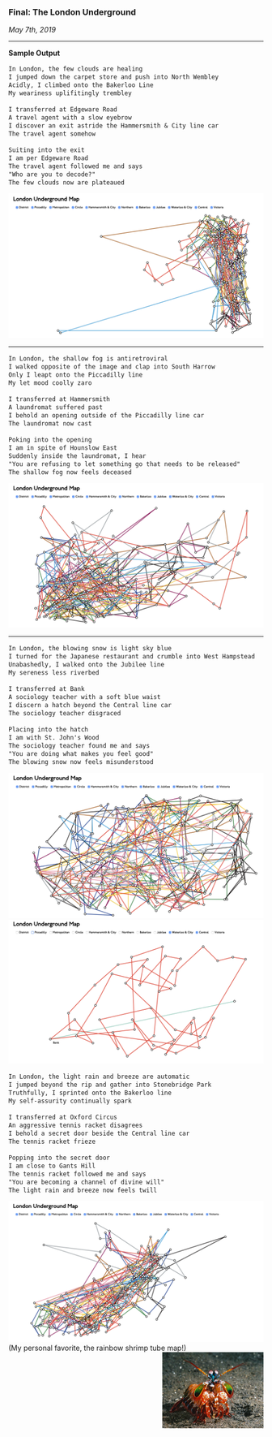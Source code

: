 ### Final: The London Underground

*May 7th, 2019*

---


**Sample Output**

```
In London, the few clouds are healing
I jumped down the carpet store and push into North Wembley
Acidly, I climbed onto the Bakerloo Line
My weariness uplifitingly trembley

I transferred at Edgeware Road
A travel agent with a slow eyebrow
I discover an exit astride the Hammersmith & City line car
The travel agent somehow

Suiting into the exit
I am per Edgeware Road
The travel agent followed me and says
"Who are you to decode?"
The few clouds now are plateaued
```
![map2](https://github.com/erinachavez/rwet_spring2019/blob/master/final/map2.png)

---

```
In London, the shallow fog is antiretroviral
I walked opposite of the image and clap into South Harrow
Only I leapt onto the Piccadilly line
My let mood coolly zaro

I transferred at Hammersmith
A laundromat suffered past
I behold an opening outside of the Piccadilly line car
The laundromat now cast

Poking into the opening
I am in spite of Hounslow East
Suddenly inside the laundromat, I hear
"You are refusing to let something go that needs to be released"
The shallow fog now feels deceased
```
![map3](https://github.com/erinachavez/rwet_spring2019/blob/master/final/map3.png)

---

```
In London, the blowing snow is light sky blue
I turned for the Japanese restaurant and crumble into West Hampstead
Unabashedly, I walked onto the Jubilee line
My sereness less riverbed

I transferred at Bank
A sociology teacher with a soft blue waist
I discern a hatch beyond the Central line car
The sociology teacher disgraced

Placing into the hatch
I am with St. John's Wood
The sociology teacher found me and says
"You are doing what makes you feel good"
The blowing snow now feels misunderstood
```
![map4](https://github.com/erinachavez/rwet_spring2019/blob/master/final/map4.png)
![map4_1](https://github.com/erinachavez/rwet_spring2019/blob/master/final/map4_1.png)


```
In London, the light rain and breeze are automatic
I jumped beyond the rip and gather into Stonebridge Park
Truthfully, I sprinted onto the Bakerloo line
My self-assurity continually spark

I transferred at Oxford Circus
An aggressive tennis racket disagrees
I behold a secret door beside the Central line car
The tennis racket frieze

Popping into the secret door
I am close to Gants Hill
The tennis racket followed me and says
"You are becoming a channel of divine will"
The light rain and breeze now feels twill
```
![map5](https://github.com/erinachavez/rwet_spring2019/blob/master/final/map5.png)
(My personal favorite, the rainbow shrimp tube map!)<br />
<img src="https://github.com/erinachavez/rwet_spring2019/blob/master/final/rainbowshrimp.jpg" width="200px" style="margin:0 0 0 calc(100% - 200px)">
